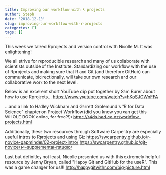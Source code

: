 ```yaml
---
title: Improving our workflow with R projects
author: Steph
date: '2018-12-10'
slug: improving-our-workflow-with-r-projects
categories: []
tags: []
---
```

This week we talked Rprojects and version control with Nicolle M. It was enlightening! 

We all strive for reproducible research and many of us collaborate with scientists outside of the Institute. Standardizing our workflow with the use of Rprojects and making sure that R and Git (and therefore GitHub) can communicate, bidirectionally, will take our own research and our collaborative work to the next level.

Below is an excellent short YouTube clip put together by Sam Burer about how to use Rprojects...
https://www.youtube.com/watch?v=hKoSJGWnFFA

...and a link to Hadley Wickham and Garrett Grolemund's "R for Data Science" chapter on Project Workflow (did you know you can get this WHOLE BOOK online, for free?!):
https://r4ds.had.co.nz/workflow-projects.html

Additionally, these two resources through Software Carpentry are especially useful intros to Rprojects and using Git:
https://swcarpentry.github.io/r-novice-gapminder/02-project-intro/
https://swcarpentry.github.io/git-novice/14-supplemental-rstudio/

Last but definitley not least, Nicolle presented us with this extremely helpful resource by Jenny Bryan, called "Happy Git and GitHub for the useR". This was a game changer for us!!!
http://happygitwithr.com/big-picture.html 
